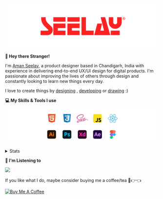 [![banner](./images/seelay.svg)](https://www.seelay.in)

**👋 Hey there Stranger!**

I'm [Aman Seelay](https://www.seelay.in), a product designer based in Chandigarh, India with experience in delivering end-to-end UX/UI design for digital products. I'm passionate about improving the lives of others through design and constantly looking to learn new things every day.

I love to create things by [designing](https://www.seelay.in/#work) , [developing](https://www.seelay.in/#projects) or [drawing](https://art.seelay.in) :)

**💻 My Skills & Tools I use**

[![banner](./images/skills&tools.svg)](https://www.seelay.in/about)

<details>
  <summary>Stats</summary>

---

<!--START_SECTION:waka-->
![Profile Views](http://img.shields.io/badge/Profile%20Views-14-blue)

**🐱 My GitHub Data** 

> 📦 733.6 kB Used in GitHub's Storage 
 > 
> 🏆 2 Contributions in the Year 2024
 > 
> 💼 Opted to Hire
 > 
> 📜 1 Public Repository 
 > 
> 🔑 43 Private Repository 
 > 
**I'm a Night 🦉** 

```text
🌞 Morning                310 commits         ████░░░░░░░░░░░░░░░░░░░░░   16.70 % 
🌆 Daytime                298 commits         ████░░░░░░░░░░░░░░░░░░░░░   16.06 % 
🌃 Evening                577 commits         ████████░░░░░░░░░░░░░░░░░   31.09 % 
🌙 Night                  671 commits         █████████░░░░░░░░░░░░░░░░   36.15 % 
```
📅 **I'm Most Productive on Sunday** 

```text
Monday                   229 commits         ███░░░░░░░░░░░░░░░░░░░░░░   12.34 % 
Tuesday                  297 commits         ████░░░░░░░░░░░░░░░░░░░░░   16.00 % 
Wednesday                163 commits         ██░░░░░░░░░░░░░░░░░░░░░░░   08.78 % 
Thursday                 325 commits         ████░░░░░░░░░░░░░░░░░░░░░   17.51 % 
Friday                   211 commits         ███░░░░░░░░░░░░░░░░░░░░░░   11.37 % 
Saturday                 292 commits         ████░░░░░░░░░░░░░░░░░░░░░   15.73 % 
Sunday                   339 commits         █████░░░░░░░░░░░░░░░░░░░░   18.27 % 
```


📊 **This Week I Spent My Time On** 

```text
🕑︎ Time Zone: Asia/Kolkata

💬 Programming Languages: 
Other                    1 hr 14 mins        ███████████████████████░░   93.64 % 
JavaScript               2 mins              █░░░░░░░░░░░░░░░░░░░░░░░░   03.19 % 
Git Config               2 mins              █░░░░░░░░░░░░░░░░░░░░░░░░   03.17 % 

🔥 Editors: 
Edge                     39 mins             ████████████░░░░░░░░░░░░░   49.18 % 
Chrome                   35 mins             ███████████░░░░░░░░░░░░░░   44.36 % 
VS Code                  5 mins              ██░░░░░░░░░░░░░░░░░░░░░░░   06.46 % 

💻 Operating System: 
Windows                  1 hr 19 mins        █████████████████████████   100.00 % 
```

**I Mostly Code in JavaScript** 

```text
JavaScript               27 repos            ███████████████░░░░░░░░░░   60.00 % 
TypeScript               13 repos            ███████░░░░░░░░░░░░░░░░░░   28.89 % 
Java                     3 repos             ██░░░░░░░░░░░░░░░░░░░░░░░   06.67 % 
HTML                     2 repos             █░░░░░░░░░░░░░░░░░░░░░░░░   04.44 % 
```




 Last Updated on 26/01/2024 06:37:53 UTC
<!--END_SECTION:waka-->

---

 </details>

**🎵 I'm Listening to**

<object data="https://now-play.vercel.app/api/generate?uid=7a17a86e-d6b7-43b5-8d9c-1d6dae42a779" >

  <img src="https://now-play.vercel.app/api/generate?uid=7a17a86e-d6b7-43b5-8d9c-1d6dae42a779" />

</object>

If you like what I do, maybe consider buying me a coffee/tea 🥺👉👈

<a href="https://www.buymeacoffee.com/seelay" target="_blank"><img src="https://cdn.buymeacoffee.com/buttons/v2/default-red.png" alt="Buy Me A Coffee" width="150" ></a>

